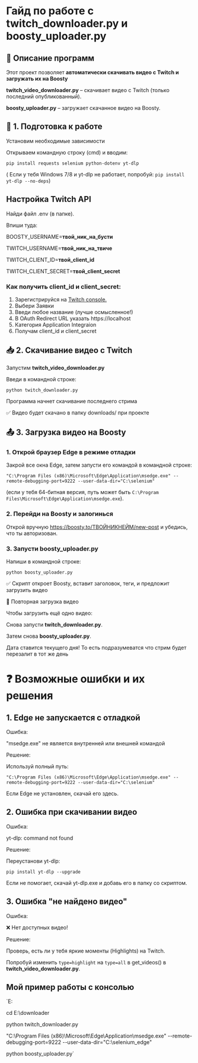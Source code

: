 # Гайд по работе с twitch_downloader.py и boosty_uploader.py

## 📌 Описание программ
Этот проект позволяет **автоматически скачивать видео с Twitch и загружать их на Boosty**

**twitch_video_downloader.py** – скачивает видео с Twitch (только последний опубликованный).

**boosty_uploader.py** – загружает скачанное видео на Boosty.

## 🔧 1. Подготовка к работе
Установим необходимые зависимости

Открываем командную строку (cmd) и вводим:

`pip install requests selenium python-dotenv yt-dlp`

( Если у тебя Windows 7/8 и yt-dlp не работает, попробуй:
`pip install yt-dlp --no-deps`)

## Настройка Twitch API

Найди файл .env (в папке).

Впиши туда:

BOOSTY_USERNAME=**твой_ник_на_бусти**

TWITCH_USERNAME=**твой_ник_на_твиче**

TWITCH_CLIENT_ID=**твой_client_id**

TWITCH_CLIENT_SECRET=**твой_client_secret**

### Как получить client_id и client_secret:

1) Зарегистрируйся на [Twitch console.](https://dev.twitch.tv/console)
2) Выбери Заявки
3) Введи любое название (лучше осмысленное!)
4) В OAuth Redirect URL указать https://localhost
5) Категория Application Integraion
6) Получам client_id и client_secret

## 📥 2. Скачивание видео с Twitch

Запустим **twitch_video_downloader.py**

Введи в командной строке:

`python twitch_downloader.py`

Программа начнет скачивание последнего стрима

✅ Видео будет скачано в папку downloads/ при проекте

## 📤 3. Загрузка видео на Boosty

### 1. Открой браузер Edge в режиме отладки

Закрой все окна Edge, затем запусти его командой в командной строке:

`"C:\Program Files (x86)\Microsoft\Edge\Application\msedge.exe" --remote-debugging-port=9222 --user-data-dir="C:\selenium"`

(если у тебя 64-битная версия, путь может быть `C:\Program Files\Microsoft\Edge\Application\msedge.exe`).

### 2. Перейди на Boosty и залогинься

Открой вручную https://boosty.to/ТВОЙНИКНЕЙМ/new-post и убедись, что ты авторизован.

### 3. Запусти boosty_uploader.py

Напиши в командной строке:

`python boosty_uploader.py`

✅ Скрипт откроет Boosty, вставит заголовок, теги, и предложит загрузить видео

🔄 Повторная загрузка видео

Чтобы загрузить ещё одно видео:

Снова запусти **twitch_downloader.py**.

Затем снова **boosty_uploader.py**.

Дата ставится текущего дня! То есть подразумеватся что стрим будет перезалит в тот же день

# ❓ Возможные ошибки и их решения

## 1. Edge не запускается с отладкой

Ошибка:

"msedge.exe" не является внутренней или внешней командой

Решение:

Используй полный путь:

`"C:\Program Files (x86)\Microsoft\Edge\Application\msedge.exe" --remote-debugging-port=9222 --user-data-dir="C:\selenium"`

Если Edge не установлен, скачай его здесь.

## 2. Ошибка при скачивании видео

Ошибка:

yt-dlp: command not found

Решение:

Переустанови yt-dlp:

`pip install yt-dlp --upgrade`

Если не помогает, скачай yt-dlp.exe и добавь его в папку со скриптом.

## 3. Ошибка "не найдено видео"

Ошибка:

❌ Нет доступных видео!

Решение:

Проверь, есть ли у тебя яркие моменты (Highlights) на Twitch.

Попробуй изменить `type=highlight` на `type=all` в get_videos() в **twitch_video_downloader.py**.

## Мой пример работы с консолью

`E:

cd E:\downloader

python twitch_downloader.py

"C:\Program Files (x86)\Microsoft\Edge\Application\msedge.exe" --remote-debugging-port=9222 --user-data-dir="C:\selenium_edge"

python boosty_uploader.py`

